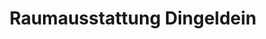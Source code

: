 ---
title: "Raumausstattung Dingeldein"
url: /michelstadt/raumausstattung-dingeldein/
shop: Raumausstattung
---